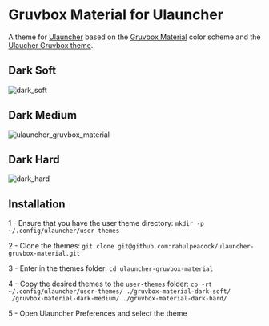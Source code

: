 # Gruvbox Material for Ulauncher

A theme for [Ulauncher](https://github.com/Ulauncher/Ulauncher) based on the [Gruvbox Material](https://github.com/sainnhe/gruvbox-material) color scheme and the [Ulaucher Gruvbox theme](https://github.com/SylEleuth/ulauncher-gruvbox).

## Dark Soft
![dark_soft](https://user-images.githubusercontent.com/57065994/156227173-9e942f65-00f4-4110-be40-9f1770fdebde.png)

## Dark Medium
![ulauncher_gruvbox_material](https://user-images.githubusercontent.com/57065994/153770368-3fe87554-c40a-48f3-bbb6-3fbc95001218.png)

## Dark Hard
![dark_hard](https://user-images.githubusercontent.com/57065994/161388754-e1025ed9-8b53-4464-b05c-dca4995fae11.png)

## Installation

1 - Ensure that you have the user theme directory: `mkdir -p ~/.config/ulauncher/user-themes`

2 - Clone the themes: `git clone git@github.com:rahulpeacock/ulauncher-gruvbox-material.git`

3 - Enter in the themes folder: `cd ulauncher-gruvbox-material`

4 - Copy the desired themes to the `user-themes` folder: `cp -rt ~/.config/ulauncher/user-themes/ ./gruvbox-material-dark-soft/ ./gruvbox-material-dark-medium/ ./gruvbox-material-dark-hard/`

5 - Open Ulauncher Preferences and select the theme
